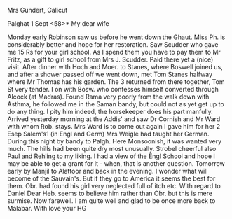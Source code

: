 Mrs Gundert, Calicut

 Palghat 1 Sept <58>*
My dear wife

Monday early Robinson saw us before he went down the Ghaut. Miss Ph. is considerably better and hope for her restoration. Saw Scudder who gave me 15 Rs for your girl school. As I spend them you have to pay them to Mr Fritz, as a gift to girl school from Mrs J. Scudder. Paid there yet a (nice) visit. After dinner with Hoch and Moer. to Stanes, where Boswell joined us, and after a shower passed off we went down, met Tom Stanes halfway where Mr Thomas has his garden. The 3 returned from there together, Tom St very tender. I on with Bosw. who confesses himself converted through Alcock (at Madras). Found Rama very poorly from the walk down with Asthma, he followed me in the Saman bandy, but could not as yet get up to do any thing. I pity him indeed, the horsekeeper does his part manfully. Arrived yesterday morning at the Addis' and saw Dr Cornish and Mr Ward with whom Rob. stays. Mrs Ward is to come out again I gave him for her 2 Esep Salem's1 (in Engl and Germ) Mrs Weigle had taught her German. During this night by bandy to Palgh. Here Monsoonish, it was wanted very much. The hills had been quite dry most unusually. Strobel cheerful also Paul and Rehling to my liking. I had a view of the Engl School and hope I may be able to get a grant for it - when, that is another question. Tomorrow early by Manjil to Alattoor and back in the evening. I wonder what will become of the Sauvain's. But if they go to America it seems the best for them. Obr. had found his girl very neglected full of itch etc. With regard to Daniel Dear Heb. seems to believe him rather than Obr. but this is mere surmise. Now farewell. I am quite well and glad to be once more back to Malabar. With love
 your HG

